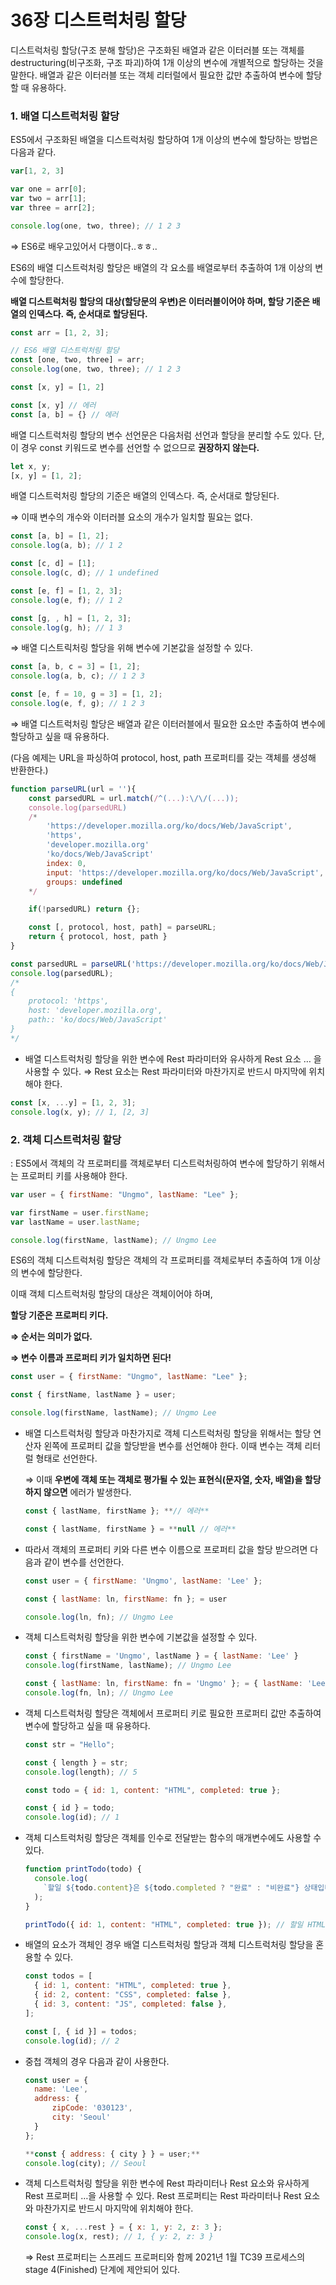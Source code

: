 # 36장 디스트럭처링 할당

디스트럭처링 할당(구조 분해 할당)은 구조화된 배열과 같은 이터러블 또는 객체를 destructuring(비구조화, 구조 파괴)하여 1개 이상의 변수에 개별적으로 할당하는 것을 말한다. 배열과 같은 이터러블 또는 객체 리터럴에서 필요한 값만 추출하여 변수에 할당할 때 유용하다.

### 1. 배열 디스트럭처링 할당

ES5에서 구조화된 배열을 디스트럭처링 할당하여 1개 이상의 변수에 할당하는 방법은 다음과 같다.

```jsx
var[1, 2, 3]

var one = arr[0];
var two = arr[1];
var three = arr[2];

console.log(one, two, three); // 1 2 3
```

⇒ ES6로 배우고있어서 다행이다..ㅎㅎ..

ES6의 배열 디스트럭처링 할당은 배열의 각 요소를 배열로부터 추출하여 1개 이상의 변수에 할당한다.

**배열 디스트럭처링 할당의 대상(할당문의 우변)은 이터러블이어야 하며, 할당 기준은 배열의 인덱스다. 즉, 순서대로 할당된다.**

```jsx
const arr = [1, 2, 3];

// ES6 배열 디스트럭처링 할당
const [one, two, three] = arr;
console.log(one, two, three); // 1 2 3
```

```jsx
const [x, y] = [1, 2]

const [x, y] // 에러
const [a, b] = {} // 에러
```

배열 디스트럭처링 할당의 변수 선언문은 다음처럼 선언과 할당을 분리할 수도 있다. 단, 이 경우 const 키워드로 변수를 선언할 수 없으므로 **권장하지 않는다.**

```jsx
let x, y;
[x, y] = [1, 2];
```

배열 디스트럭처링 할당의 기준은 배열의 인덱스다. 즉, 순서대로 할당된다.

⇒ 이때 변수의 개수와 이터러블 요소의 개수가 일치할 필요는 없다.

```jsx
const [a, b] = [1, 2];
console.log(a, b); // 1 2

const [c, d] = [1];
console.log(c, d); // 1 undefined

const [e, f] = [1, 2, 3];
console.log(e, f); // 1 2

const [g, , h] = [1, 2, 3];
console.log(g, h); // 1 3
```

⇒ 배열 디스트릭처링 할당을 위해 변수에 기본값을 설정할 수 있다.

```jsx
const [a, b, c = 3] = [1, 2];
console.log(a, b, c); // 1 2 3

const [e, f = 10, g = 3] = [1, 2];
console.log(e, f, g); // 1 2 3
```

⇒ 배열 디스트럭처링 할당은 배열과 같은 이터러블에서 필요한 요소만 추출하여 변수에 할당하고 싶을 때 유용하다.

(다음 예제는 URL을 파싱하여 protocol, host, path 프로퍼티를 갖는 객체를 생성해 반환한다.)

```jsx
function parseURL(url = ''){
	const parsedURL = url.match(/^(...):\/\/(...));
	console.log(parsedURL)
	/*
		'https://developer.mozilla.org/ko/docs/Web/JavaScript',
		'https',
		'developer.mozilla.org'
		'ko/docs/Web/JavaScript'
		index: 0,
		input: 'https://developer.mozilla.org/ko/docs/Web/JavaScript',
		groups: undefined
	*/

	if(!parsedURL) return {};

	const [, protocol, host, path] = parseURL;
	return { protocol, host, path }
}

const parsedURL = parseURL('https://developer.mozilla.org/ko/docs/Web/JavaScript')
console.log(parsedURL);
/*
{
	protocol: 'https',
	host: 'developer.mozilla.org',
	path:: 'ko/docs/Web/JavaScript'
}
*/
```

- 배열 디스트럭처링 할당을 위한 변수에 Rest 파라미터와 유사하게 Rest 요소 … 을 사용할 수 있다.
  ⇒ Rest 요소는 Rest 파라미터와 마찬가지로 반드시 마지막에 위치해야 한다.

```jsx
const [x, ...y] = [1, 2, 3];
console.log(x, y); // 1, [2, 3]
```

### 2. 객체 디스트럭처링 할당

: ES5에서 객체의 각 프로퍼티를 객체로부터 디스트럭처링하여 변수에 할당하기 위해서는 프로퍼티 키를 사용해야 한다.

```jsx
var user = { firstName: "Ungmo", lastName: "Lee" };

var firstName = user.firstName;
var lastName = user.lastName;

console.log(firstName, lastName); // Ungmo Lee
```

ES6의 객체 디스트럭처링 할당은 객체의 각 프로퍼티를 객체로부터 추출하여 1개 이상의 변수에 할당한다.

이때 객체 디스트럭처링 할당의 대상은 객체이어야 하며,

**할당 기준은 프로퍼티 키다.**

**⇒ 순서는 의미가 없다.**

**⇒ 변수 이름과 프로퍼티 키가 일치하면 된다!**

```jsx
const user = { firstName: "Ungmo", lastName: "Lee" };

const { firstName, lastName } = user;

console.log(firstName, lastName); // Ungmo Lee
```

- 배열 디스트럭처링 할당과 마찬가지로 객체 디스트럭처링 할당을 위해서는 할당 연산자 왼쪽에 프로퍼티 값을 할당받을 변수를 선언해야 한다. 이때 변수는 객체 리터럴 형태로 선언한다.

  ⇒ 이때 **우변에 객체 또는 객체로 평가될 수 있는 표현식(문자열, 숫자, 배열)을 할당하지 않으면** 에러가 발생한다.

  ```jsx
  const { lastName, firstName }; **// 에러**

  const { lastName, firstName } = **null // 에러**
  ```

- 따라서 객체의 프로퍼티 키와 다른 변수 이름으로 프로퍼티 값을 할당 받으려면 다음과 같이 변수를 선언한다.

  ```jsx
  const user = { firstName: 'Ungmo', lastName: 'Lee' };

  const { lastName: ln, firstName: fn }; = user

  console.log(ln, fn); // Ungmo Lee
  ```

- 객체 디스트럭처링 할당을 위한 변수에 기본값을 설정할 수 있다.
  ```jsx
  const { firstName = 'Ungmo', lastName } = { lastName: 'Lee' }
  console.log(firstName, lastName); // Ungmo Lee

  const { lastName: ln, firstName: fn = 'Ungmo' }; = { lastName: 'Lee' }
  console.log(fn, ln); // Ungmo Lee
  ```
- 객체 디스트럭처링 할당은 객체에서 프로퍼티 키로 필요한 프로퍼티 값만 추출하여 변수에 할당하고 싶을 때 유용하다.

  ```jsx
  const str = "Hello";

  const { length } = str;
  console.log(length); // 5

  const todo = { id: 1, content: "HTML", completed: true };

  const { id } = todo;
  console.log(id); // 1
  ```

- 객체 디스트럭처링 할당은 객체를 인수로 전달받는 함수의 매개변수에도 사용할 수 있다.
  ```jsx
  function printTodo(todo) {
    console.log(
      `할일 ${todo.content}은 ${todo.completed ? "완료" : "비완료"} 상태입니다.`
    );
  }

  printTodo({ id: 1, content: "HTML", completed: true }); // 할일 HTML은 완료 상태입니다.
  ```
- 배열의 요소가 객체인 경우 배열 디스트럭처링 할당과 객체 디스트럭처링 할당을 혼용할 수 있다.
  ```jsx
  const todos = [
    { id: 1, content: "HTML", completed: true },
    { id: 2, content: "CSS", completed: false },
    { id: 3, content: "JS", completed: false },
  ];

  const [, { id }] = todos;
  console.log(id); // 2
  ```
- 중첩 객체의 경우 다음과 같이 사용한다.
  ```jsx
  const user = {
  	name: 'Lee',
  	address: {
  		zipCode: '030123',
  		city: 'Seoul'
  	}
  };

  **const { address: { city } } = user;**
  console.log(city); // Seoul
  ```
- 객체 디스트럭처링 할당을 위한 변수에 Rest 파라미터나 Rest 요소와 유사하게 Rest 프로퍼티 …을 사용할 수 있다. Rest 프로퍼티는 Rest 파라미터나 Rest 요소와 마찬가지로 반드시 마지막에 위치해야 한다.
  ```jsx
  const { x, ...rest } = { x: 1, y: 2, z: 3 };
  console.log(x, rest); // 1, { y: 2, z: 3 }
  ```
  ⇒ Rest 프로퍼티는 스프레드 프로퍼티와 함께 2021년 1월 TC39 프로세스의 stage 4(Finished) 단계에 제안되어 있다.
